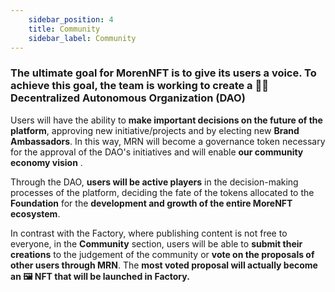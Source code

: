 ```yaml
---
    sidebar_position: 4
    title: Community
    sidebar_label: Community
---
```


### The ultimate goal for MorenNFT is to give its users a voice. To achieve this goal, the team is working to create a 👥👥 **Decentralized Autonomous Organization** (DAO)

Users will have the ability to **make important decisions on the future of the platform**, approving new initiative/projects and by electing new **Brand Ambassadors**.  In this way, MRN will become a governance token necessary for the approval of the DAO's initiatives and will enable **our community economy vision** .

Through the DAO, **users will be active players** in the decision-making processes of the platform, deciding the fate of the tokens allocated to the **Foundation** for the **development and growth of the entire MoreNFT ecosystem**.

In contrast with the Factory, where publishing content is not free to everyone, in the **Community** section, users will be able to **submit their creations** to the judgement of the community or **vote on the proposals of other users through MRN**. The **most voted proposal will actually become an 🖼️ NFT that will be launched in Factory.**

